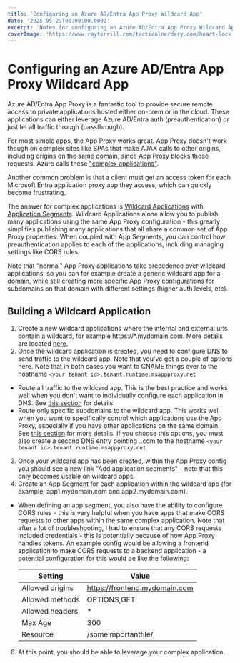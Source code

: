 ```yaml
---
title: 'Configuring an Azure AD/Entra App Proxy Wildcard App'
date: '2025-05-29T00:00:00.000Z'
excerpt: 'Notes for configuring an Azure AD/Entra App Proxy Wildcard App'
coverImage: 'https://www.rayterrill.com/tacticalnerdery.com/heart-lock.jpg?height=600&width=1200&text=Lock'
---
```


# Configuring an Azure AD/Entra App Proxy Wildcard App

Azure AD/Entra App Proxy is a fantastic tool to provide secure remote access to private applications hosted either on-prem or in the cloud. These applications can either leverage Azure AD/Entra auth (preauthentication) or just let all traffic through (passthrough).

For most simple apps, the App Proxy works great. App Proxy doesn't work though on complex sites like SPAs that make AJAX calls to other origins, including origins on the same domain, since App Proxy blocks those requests. Azure calls these ["complex applications"](https://learn.microsoft.com/en-us/entra/identity/app-proxy/application-proxy-configure-complex-application).

Another common problem is that a client must get an access token for each Microsoft Entra application proxy app they access, which can quickly become frustrating.

The answer for complex applications is [Wildcard Applications](https://learn.microsoft.com/en-us/entra/identity/app-proxy/application-proxy-wildcard#create-a-wildcard-application) with [Application Segments](https://learn.microsoft.com/en-us/entra/identity/app-proxy/application-proxy-configure-complex-application). Wildcard Applications alone allow you to publish many applications using the same App Proxy configuration - this greatly simplifies publishing many applications that all share a common set of App Proxy properties. When coupled with App Segments, you can control how preauthentication applies to each of the applications, including managing settings like CORS rules.

Note that "normal" App Proxy applications take precedence over wildcard applications, so you can for example create a generic wildcard app for a domain, while still creating more specific App Proxy configurations for subdomains on that domain with different settings (higher auth levels, etc).

## Building a Wildcard Application

1. Create a new wildcard applications where the internal and external urls contain a wildcard, for example https://*.mydomain.com. More details are located [here](https://learn.microsoft.com/en-us/entra/identity/app-proxy/application-proxy-wildcard#scenario-1-general-wildcard-application).
2. Once the wildcard application is created, you need to configure DNS to send traffic to the wildcard app. Note that you've got a couple of options here. Note that in both cases you want to CNAME things over to the hostname `<your tenant id>.tenant.runtime.msappproxy.net`
  * Route all traffic to the wildcard app. This is the best practice and works well when you don't want to individually configure each application in DNS. See [this section](https://learn.microsoft.com/en-us/entra/identity/app-proxy/application-proxy-wildcard#domain-name-system-dns-updates) for details.
  * Route only specific subdomains to the wildcard app. This works well when you want to specifically control which applications use the App Proxy, especially if you have other applications on the same domain. See [this section](https://learn.microsoft.com/en-us/entra/identity/app-proxy/application-proxy-wildcard#excluding-applications-from-the-wildcard) for more details. If you choose this options, you must also create a second DNS entry pointing <application id>.<yourdomain>.com to the hostname `<your tenant id>.tenant.runtime.msappproxy.net`
3. Once your wildcard app has been created, within the App Proxy config you should see a new link "Add application segments" - note that this only becomes usable on wildcard apps.
4. Create an App Segment for each application within the wildcard app (for example, app1.mydomain.com and app2.mydomain.com).
  * When defining an app segment, you also have the ability to configure CORS rules - this is very helpful when you have apps that make CORS requests to other apps within the same complex application. Note that after a lot of troubleshooting, I had to ensure that any CORS requests included credentials - this is potentially because of how App Proxy handles tokens. An example config would be allowing a frontend application to make CORS requests to a backend application - a potential configuration for this would be like the following:

    | Setting | Value |
    | ------- | ----- |
    | Allowed origins | https://frontend.mydomain.com |
    | Allowed methods | OPTIONS,GET |
    | Allowed headers | * |
    | Max Age | 300 |
    | Resource | /someimportantfile/ |

6. At this point, you should be able to leverage your complex application.
